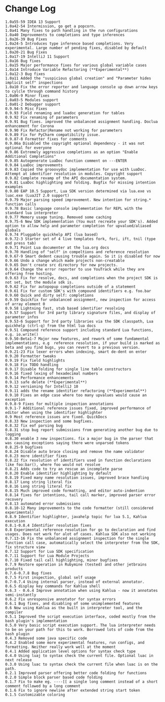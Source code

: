 Change Log
==========
    1.0a55-59 IDEA 13 Support
    1.0a42-54 Intermission, go get a popcorn.
    1.0a41 Many fixes to path handling in the run configurations
    1.0a40 Improvements to completions and type inferences
    1.0a26-39 Bug Fixes
    1.0a24-5 Introduces type inference based completions. Very experimental. Large number of pending fixes, disabled by default
    1.0a20-21 Bug Fixes
    1.0a17-19 IntelliJ 11 Support
    1.0a16 Bug fixes
    1.0a15 Major performance fixes for various global variable cases
    1.0a14 Introduce Variable Refactoring (**Experimental**)
    1.0a12-3 Bug fixes
    1.0a11 Added the "suspicious global creation" and "Parameter hides implicit self" inspections
    1.0a10 Fix the error reporter and language console up down arrow keys to cylcle through command history
    1.0a06-9 Minor fixes
    1.0a03-5 Modules support
    1.0a01-2 Debugger support
    0.9.94-5 Misc Fixes
    0.9.93 Field renaming and luadoc generation for tables
    0.9.92 Fix renaming of parameters
    0.9.91 Bug fixes. improved the unbalanced assignment handling. Doclua enhancement for Corona
    0.9.90 Fix Refactor|Rename not working for parameters
    0.9.89 Fix for PyCharm compatibility issue.
    0.9.87-8 Formatter fixes for comments
    0.9.86a Disabled the copyright optional dependency - it was not optional for everyone
    0.9.86 Extremely aggressive completions as an option "Enable Additional Completions"
    0.9.85 Autogenerate LuaDoc function comment on ---ENTER
    0.9.84 LuaDoc improvements
    0.9.83 Copied the grooovydoc implementation for use with LuaDoc. Attempt at identifier resolution in modules. Copyright support
    0.9.82 Complete revamp of the API documentation system.
    0.9.81 LuaDoc highlighting and folding. Bugfix for missing intention examples
    0.9.80 EAP 10.5 Support, Lua SDK version determined via lua.exe vs luac.exe (LuaJIT 2.0 support)
    0.9.79 Major parsing speed improvement. New intention for string.* function calls
    0.9.78 Basic language console implementation for REPL with the standard lua interpreter
    0.9.77 Memory usage tuning. Removed some caching
    0.9.75-6 New SDK implementation (You must recreate your SDK's). Added option to allow help and parameter completion for upvalued/aliased globals
    0.9.74 Pluggable quickhelp API (lua based)
    0.9.72-3 Starter set of 4 live templates fork, fori, ift, tnil (type and press tab)
    0.9.71 Point Lua documenter at the lua.org docs
    0.9.70 Handling of "self" in compeltions and reference resolution
    0.9.67-9 Smart dedent causing trouble again. So it is disabled for now
    0.9.66 Undo a change which made projects non-creatable
    0.9.65 Don't create src directory for new projects.
    0.9.64 Change the error reporter to use YouTrack while they are offering free hosting.
    0.9.63 Fix for resolve, docs, and completions when the project SDK is not set, but the module sdk is.
    0.9.62 Fix for autopopup completions outside of a statement
    0.9.61 Fix for custom SDK's with compound identifiers e.g. foo.bar
    0.9.60 Quick and dirty self: completions
    0.9.59 Quickfix for unbalanced assignment, new inspection for access of array element 0
    0.9.58 Lightning fast, stub based identifier resolving
    0.9.57 Support for 3rd party library signature files, and display of parameter infos
    0.9.53-6 Support for 3rd party libraries via the SDK classpath, Lua quickhelp (ctrl-q) from the html lua docs
    0.9.51 Compound reference support including standard Lua functions, e.g. io.write()
    0.9.50-Beta1-7 Major new features, and rework of some fundamental implementations, e.g  reference resolution, if your build is marked as beta and you find bugs, you can revert to a previous version.
    0.9.21-23 Fix lexer errors when indexing, smart de-dent on enter
    0.9.20 Formatter tweaks
    0.9.19 Fix field highlights
    0.9.18 Fix TODO handling
    0.9.17 Disable folding for single line table constructors
    0.9.16 fixed lexing of hexadecimal numbers
    0.9.14 Performance enhancements
    0.9.13 safe delete (**Experimental**)
    0.9.12 versioning for IntelliJ 10
    0.9.11 adds the rename identifier refactoring (**Experimental**)
    0.9.10 Fixes an edge case where too many upvalues would cause an exception
    0.9.8-9 Fixes for multiple inspection annotations
    0.9.1-7 Additional reference issues fixed, improved performance of editor when using the identifier highlighter
    0.9 Most reference issues are fixed. QuickDocs
    0.8.33 New inspection and some bugfixes.
    0.8.32 fix eof parsing bug
    0.8.31 stop bug report submissions from generating another bug due to logging
    0.8.30 enable 3 new inspections. fix a major bug in the parser that was causing exceptions saying there were unparsed tokens
    0.8.25-9 bugfixes
    0.8.24 Disable auto brace closing and remove the name validator
    0.8.23 more identifier fixes
    0.8.22 fix resolution of identifiers used in function declarations like foo:bar(), where foo would not resolve
    0.8.21 Adds code to try an rescue an incomplete parse
    0.8.20 Enable identifier highlighting by default
    0.8.19 Fixed many name resolution issues, improved brace handling
    0.8.17 Long string literal fix
    0.8.16 Long string literal fix
    0.8.15 Much improved code formatting, and editor auto-indention
    0.8.14 fixes for intentions, tail call marker, improved parser error recovery
    0.8.13 automated error submissions
    0.8.10-12 Many improvements to the code formatter (still considered experimental)
    0.8.9 Identifier highlighter, javahelp topic for lua 5.1, Kahlua execution
    0.8.1-0.8.4 Identifier resolution fixes
    0.8 Experimental reference resolution for go to declaration and find usages. Does not work for alot of cases. Kahlua SDK also not working
    0.7.13-16 Fix the unbalanced assignment inspection for the single function call case, automatically select the interpreter from the SDK, fix structure view
    0.7.12 Support for Lua SDK specification
    0.7.11 Support for Lua Module Projects
    0.7.10 Fixed tail call highlighting, minor bugfixes
    0.7.9 Restore operation in Rubymine (tested) and other jetbrains products
    0.7.6-0.7.8 Bug fixes
    0.7.5 First inspection, global self usage
    0.7-0.7.4 Using internal parser, instead of external annotator.
    0.6.5 display key commands for Kahlua shell
    0.6.3 - 0.6.4 Improve annotation when using Kahlua - now it annotates semi-instantly
    0.6.2 Fix unresponsive annotator for syntax errors
    0.6.1 Bug fixes, and disabling of some unimplemented features
    0.6 Now using Kahlua as the built in interpreter tool, and the compiler
    0.5.1 Improved the script execution interface, coded mostly from the bash plugin's implementation
    0.5.0 Very basic script execution support. The lua interpreter needs to be on your path for this to work. Borrowed lots of code from the bash plugin
    0.4.3 Removed some java specific code
    0.4.2 Enabled some more experimental features, run configs, and formatting. Neither really work well at the moment
    0.4.1 Added application level options for syntax check type
    0.4.0 Using luaj to syntax check the current file. Optional luac in next release
    0.3.0 Using luac to syntax check the current file when luac is on the path.
    0.2.1 Improved parser offering better code folding for functions
    0.2.0 Simple block parser based code folding
    0.1.7 Fix to make eg. ----[[ a single long comment instead of a short comment followed by a long comment
    0.1.6 Fix to ignore newline after extended string start token
    0.1.5 Customizable coloring